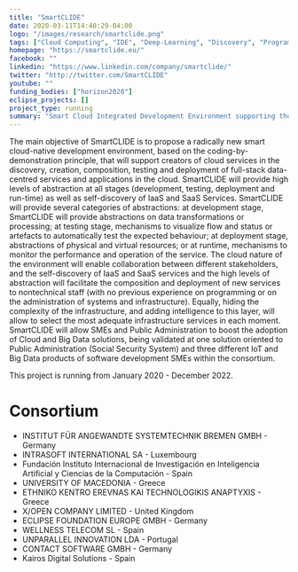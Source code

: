 ```yaml
---
title: "SmartCLIDE"
date: 2020-03-11T14:40:29-04:00
logo: "/images/research/smartclide.png"
tags: ["Cloud Computing", "IDE", "Deep-Learning", "Discovery", "Programming-by-Example"]
homepage: "https://smartclide.eu/"
facebook: ""
linkedin: "https://www.linkedin.com/company/smartclide/"
twitter: "http://twitter.com/SmartCLIDE"
youtube: ""
funding_bodies: ["horizon2020"]
eclipse_projects: []
project_type: running
summary: "Smart Cloud Integrated Development Environment supporting the full-stack implementation, composition and deployment of data-centered services and applications in the cloud"
---
```

The main objective of SmartCLIDE is to propose a radically new smart cloud-native development environment, based on the coding-by-demonstration principle, that will support creators of cloud services in the discovery, creation, composition, testing and deployment of full-stack data-centred services and applications in the cloud. SmartCLIDE will provide high levels of abstraction at all stages (development, testing, deployment and run-time) as well as self-discovery of IaaS and SaaS Services. SmartCLIDE will provide several categories of abstractions: at development stage, SmartCLIDE will provide abstractions on data transformations or processing; at testing stage, mechanisms to visualize flow and status or artefacts to automatically test the expected behaviour; at deployment stage, abstractions of physical and virtual resources; or at runtime, mechanisms to monitor the performance and operation of the service.
The cloud nature of the environment will enable collaboration between different stakeholders, and the self-discovery of IaaS and SaaS services and the high levels of abstraction will facilitate the composition and deployment of new services to nontechnical staff (with no previous experience on programming or on the administration of systems and infrastructure). Equally, hiding the complexity of the infrastructure, and adding intelligence to this layer, will allow to select the most adequate infrastructure services in each moment.
SmartCLIDE will allow SMEs and Public Administration to boost the adoption of Cloud and Big Data solutions, being validated at one solution oriented to Public Administration (Social Security System) and three different IoT and Big Data products of software development SMEs within the consortium.

This project is running from January 2020 - December 2022.

# Consortium
* INSTITUT FÜR ANGEWANDTE SYSTEMTECHNIK BREMEN GMBH - Germany
* INTRASOFT INTERNATIONAL SA - Luxembourg
* Fundación Instituto Internacional de Investigación en Inteligencia Artificial y Ciencias de la Computación - Spain
* UNIVERSITY OF MACEDONIA - Greece
* ETHNIKO KENTRO EREVNAS KAI TECHNOLOGIKIS ANAPTYXIS - Greece
* X/OPEN COMPANY LIMITED - United Kingdom
* ECLIPSE FOUNDATION EUROPE GMBH - Germany
* WELLNESS TELECOM SL - Spain
* UNPARALLEL INNOVATION LDA - Portugal
* CONTACT SOFTWARE GMBH - Germany
* Kairos Digital Solutions - Spain
